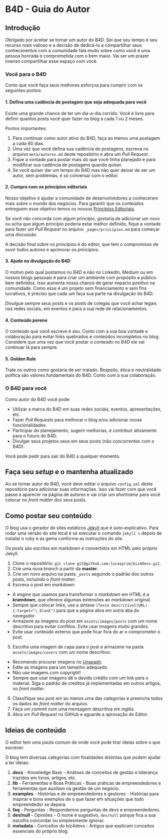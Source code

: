 # B4D - Guia do Autor

## Introdução

Obrigado por aceitar se tornar um autor do B4D. Sei que seu tempo é seu recurso mais valioso e a decisão de dedicá-lo a compartilhar seus conhecimentos com a comunidade fala muito sobre como você é uma pessoa honrada e comprometida com o bem maior. Vai ser um prazer imenso compartilhar esse espaço com você. 

### Você para o B4D

Conto que você faça seus melhores esforços para cumprir com os seguintes pontos:

#### 1. Defina uma cadência de postagem que seja adequada para você

Existe uma grande chance de ter um dia-a-dia corrido. Você é livre para definir quantos posts você quer fazer no blog a cada 1 ou 2 meses.

Pontos importantes:

1. Para continuar como autor ativo do B4D, faça ao menos uma postagem a cada 60 dias.
2. Uma vez que você defina sua cadência de postagens, escreva no arquivo `meta/autores.md` deste repositório e abra um *Pull Request*.
3. Fique a vontade para postar mais do que você tinha planejado e para modificar sua cadência de postagens quando quiser.
4. Se você quiser dar um tempo do B4D mas não quer deixar de ser um autor, sem problemas, é só conversar com o editor.

#### 2. Cumpra com os principios editoriais

Nosso objetivo é ajudar a comunidade de desenvolvedores a conhecerem mais sobre o mundo dos negócios. Para garantir que os conteúdos entreguem esse objetivo temos os nossos [Princípios Editoriais](../_pages/principios.md).

Se você não concorda com algum princípio, gostaria de adicionar um novo ou acha que algum princípio poderia estar melhor definido, fique a vontade para fazer um *Pull Request* no arquivo `_pages/principios.md` para começar uma discussão.

A decisão final sobre os princípios é do editor, que tem o compromisso de ouvir todos autores e aprimorar os princípios.

#### 3. Ajude na divulgação do B4D

O motivo pelo qual postamos no B4D e não no LinkedIn, Medium ou em nossos blogs pessoais é para criar um ambiente com propósito e público bem definidos. 
Isso aumenta nossa chance de gerar impacto positivo na comunidade. 
Como esse é um projeto sem financiamento e sem fins lucrativos, é preciso que cada um faça sua parte na divulgação do B4D.

Divulgue sempre seus posts e os posts de colegas que você achar legais nas redes sociais, em eventos e para a sua rede de relacionamentos.

#### 4. Conteúdo perene

O conteúdo que você escreve é seu. Conto com a sua boa vontade e colaboração para evitar links quebrados e conteúdos incompletos no blog. Considere que uma vez que você postar o conteúdo no B4D ele vai continuar lá para sempre.

#### 5. Golden Rule

Trate os outros como gostaria de ser tratado. Respeito, ética e neutralidade política são valores fundamentais do B4D. Conto com a sua colaboração.

### O B4D para você

Como autor do B4D você pode:

- Utilizar a marca do B4D em suas redes sociais, eventos, apresentações, etc.
- Fazer *Pull Requests* para melhorar o blog e/ou adicionar novas funcionalidades.
- Participar do planejamento, sugerir melhorias, e contribuir ativamente para o futuro do B4D.
- Divulgar seus projetos seus em seus posts (não concorrentes com o B4D).

Você pode pedir para sair do B4D a qualquer momento.

## Faça seu *setup* e o mantenha atualizado

Ao se tornar autor do B4D, você deve editar o arquivo `config.yml` deste repositório para adicionar suas informações. Isso vai fazer com que você passe a aparecer na página de autores e vai criar um *shortname* para você colocar no *front matter* dos seus posts.

## Como postar seu conteúdo

O blog usa o gerador de sites estáticos [Jekyll](https://jekyllrb.com/) que é auto-explicativo. Para rodar uma versão do site local é só executar o comando `jekyll s` depois de instalar o ruby e as gems conforme as instruções do site.

Os posts são escritos em markdown e convertidos em HTML pelo próprio Jekyll.

1. Clone o repositório: `git clone git@github.com:lucasprim/biz4devs.git`.
2. Crie uma nova *branch* a partir da **master**.
3. Crie um novo arquivo na pasta `_posts` seguindo o padrão dos outros posts, incluindo o *front matter*.
4. Escreva o post em *markdown*: 
  - A engine que usamos para transformar o *markdown* em HTML é a **kramdown**, que oferece algumas extensões ao *markdown* original.
  - Sempre que colocar links, use a sintaxe `[Texto Descritivo](URL){:target="\_blank"}` para que a página abra em outra aba do navegador.
  - Armazene as imagens do post em `assets/images/posts` com um nome descritivo para evitar conflitos. Evite usar imagens muito grandes.
  - Evite usar conteúdo externo que pode ficar fora do ar e comprometer o post.
5. Escolha uma imagem de capa para o post e armazene na pasta `assets/images/covers` com um nome descritivo:
  - Recomendo procurar imagens no [Unspash](https://unsplash.com/). 
  - Edite as imagens para um tamanho adequado. 
  - Não use imagens com copyright!
  - Sempre que usar imagens dê o devido crédito com um link para o material. Siga o padrão de créditos já implementadas em outros artigos, no *front matter*.
6. Classifique seu post em ao menos uma das categorias e preencha todos os dados do *front matter* do arquivo.
7. Faça um *commit* com uma mensagem descritiva em inglês.
8. Abra um *Pull Request* no GitHub e aguarde a aprovação do Editor.

## Ideias de conteúdo

O editor tem uma pauta comum de onde você pode tirar ideias sobre o que escrever.

O blog tem diversas categorias com finalidades distintas que podem ajudar a ter ideias:

1. **docs** - Knowledge Base - Análises de conceitos de gestão e liderança trazidos em livros, artigos, etc.
2. **lib** - Ferramentas e Boas Práticas - Boas práticas de empreendedores e ferramentas que auxiliam na gestão de um negócio.
3. **examples** - Histórias e de empreendedores e gestores - Histórias para inspirar e bons exemplos de o que fazer em situações que todo empreendedor se depara.
4. **faq** - Perguntas - Respondemos perguntas de devs e empreendedores.
5. **dev/null** - Opiniões -  O nome é sugestivo, `dev/null` porque fica a sua escolha concordar ou simplesmente ignorar.
6. **metadata** - Conceitos do biz4devs - Artigos que explicam conceitos essenciais do próprio blog.